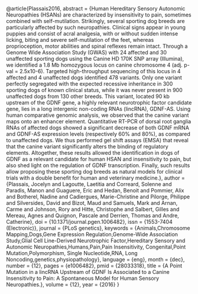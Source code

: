 @article{Plassais2016, abstract = {Human Hereditary Sensory Autonomic
Neuropathies (HSANs) are characterized by insensitivity to pain,
sometimes combined with self-mutilation. Strikingly, several sporting
dog breeds are particularly affected by such neuropathies. Clinical
signs appear in young puppies and consist of acral analgesia, with or
without sudden intense licking, biting and severe self-mutilation of the
feet, whereas proprioception, motor abilities and spinal reflexes remain
intact. Through a Genome Wide Association Study (GWAS) with 24 affected
and 30 unaffected sporting dogs using the Canine HD 170K SNP array
(Illumina), we identified a 1.8 Mb homozygous locus on canine chromosome
4 (adj. p-val = 2.5x10-6). Targeted high-throughput sequencing of this
locus in 4 affected and 4 unaffected dogs identified 478 variants. Only
one variant perfectly segregated with the expected recessive inheritance
in 300 sporting dogs of known clinical status, while it was never
present in 900 unaffected dogs from 130 other breeds. This variant,
located 90 kb upstream of the GDNF gene, a highly relevant neurotrophic
factor candidate gene, lies in a long intergenic non-coding RNAs
(lincRNA), GDNF-AS. Using human comparative genomic analysis, we
observed that the canine variant maps onto an enhancer element.
Quantitative RT-PCR of dorsal root ganglia RNAs of affected dogs showed
a significant decrease of both GDNF mRNA and GDNF-AS expression levels
(respectively 60% and 80%), as compared to unaffected dogs. We thus
performed gel shift assays (EMSA) that reveal that the canine variant
significantly alters the binding of regulatory elements. Altogether,
these results allowed the identification in dogs of GDNF as a relevant
candidate for human HSAN and insensitivity to pain, but also shed light
on the regulation of GDNF transcription. Finally, such results allow
proposing these sporting dog breeds as natural models for clinical
trials with a double benefit for human and veterinary medicine.}, author
= {Plassais, Jocelyn and Lagoutte, Laetitia and Correard, Solenne and
Paradis, Manon and Guaguere, Eric and Hedan, Benoit and Pommier, Alix
and Botherel, Nadine and Cadiergues, Marie-Christine and Pilorge,
Philippe and Silversides, David and Bizot, Maud and Samuels, Mark and
Arnan, Carme and Johnson, Rory and Hitte, Christophe and Salbert, Gilles
and Mereau, Agnes and Quignon, Pascale and Derrien, Thomas and Andre,
Catherine}, doi = {10.1371/journal.pgen.1006482}, issn = {1553-7404
(Electronic)}, journal = {PLoS genetics}, keywords = {Animals,Chromosome
Mapping,Dogs,Gene Expression Regulation,Genome-Wide Association
Study,Glial Cell Line-Derived Neurotrophic Factor,Hereditary Sensory and
Autonomic Neuropathies,Humans,Pain,Pain Insensitivity, Congenital,Point
Mutation,Polymorphism, Single Nucleotide,RNA, Long
Noncoding,genetics,physiopathology}, language = {eng}, month = {dec},
number = {12}, pages = {e1006482}, pmid = {28033318}, title = {A Point
Mutation in a lincRNA Upstream of GDNF Is Associated to a Canine
Insensitivity to Pain: A Spontaneous Model for Human Sensory
Neuropathies.}, volume = {12}, year = {2016} }
